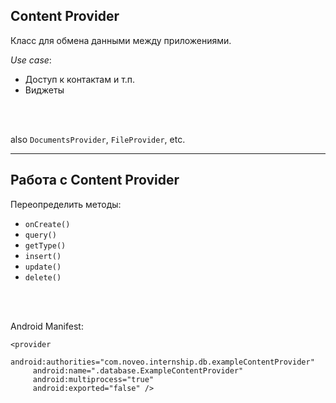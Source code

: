 ## Content Provider

Класс для обмена данными между приложениями.

*Use case*:  
* Доступ к контактам и т.п.
* Виджеты

<br>
<br>

also `DocumentsProvider`, `FileProvider`, etc.

<!-- .element: class="fragment" data-fragment-index="1" -->

------

## Работа с Content Provider

Переопределить методы:

* `onCreate()`
* `query()`
* `getType()`
* `insert()`
* `update()`
* `delete()`

<br>
<br>

Android Manifest:  
<!-- .element: class="fragment" data-fragment-index="1" -->
```
<provider 
     android:authorities="com.noveo.internship.db.exampleContentProvider" 
     android:name=".database.ExampleContentProvider"
     android:multiprocess="true"
     android:exported="false" />
```
<!-- .element: class="fragment" data-fragment-index="1" -->

